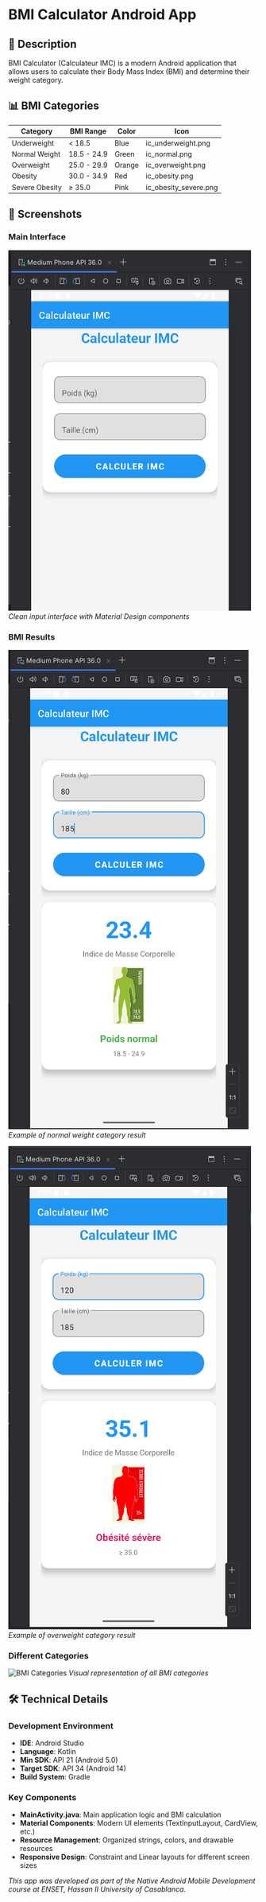# BMI Calculator Android App

## 📱 Description

BMI Calculator (Calculateur IMC) is a modern Android application that allows users to calculate their Body Mass Index (BMI) and determine their weight category.

## 📊 BMI Categories

| Category | BMI Range | Color | Icon |
|----------|-----------|-------|------|
| Underweight | < 18.5 | Blue | ic_underweight.png |
| Normal Weight | 18.5 - 24.9 | Green | ic_normal.png |
| Overweight | 25.0 - 29.9 | Orange | ic_overweight.png |
| Obesity | 30.0 - 34.9 | Red | ic_obesity.png |
| Severe Obesity | ≥ 35.0 | Pink | ic_obesity_severe.png |

## 📸 Screenshots

<!-- Add your screenshots here -->
### Main Interface
![Main Screen](screenshots/main_screen.png)
*Clean input interface with Material Design components*

### BMI Results
![Normal Weight Result](screenshots/normal_result.png)
*Example of normal weight category result*

![Overweight Result](screenshots/overweight_result.png)
*Example of overweight category result*

### Different Categories
![BMI Categories](screenshots/all_categories.png)
*Visual representation of all BMI categories*

## 🛠️ Technical Details

### Development Environment
- **IDE**: Android Studio
- **Language**: Kotlin
- **Min SDK**: API 21 (Android 5.0)
- **Target SDK**: API 34 (Android 14)
- **Build System**: Gradle

### Key Components
- **MainActivity.java**: Main application logic and BMI calculation
- **Material Components**: Modern UI elements (TextInputLayout, CardView, etc.)
- **Resource Management**: Organized strings, colors, and drawable resources
- **Responsive Design**: Constraint and Linear layouts for different screen sizes


*This app was developed as part of the Native Android Mobile Development course at ENSET, Hassan II University of Casablanca.*
